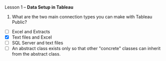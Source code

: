Lesson 1 – **Data Setup in Tableau**

  1.  What are the two main connection types you can make with Tableau Public?

- [ ] Excel and Extracts
- [x] Text files and Excel
- [ ] SQL Server and text files
- [ ] An abstract class exists only so that other "concrete" classes can inherit from the abstract class.
